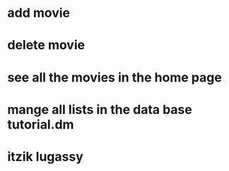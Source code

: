 # add movie
# delete movie
# see all the movies in the home page
# mange all lists in the data base tutorial.dm

# itzik lugassy